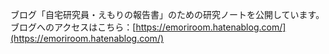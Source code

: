 ブログ「自宅研究員・えもりの報告書」のための研究ノートを公開しています。   
ブログへのアクセスはこちら：[https://emoriroom.hatenablog.com/](https://emoriroom.hatenablog.com/)
